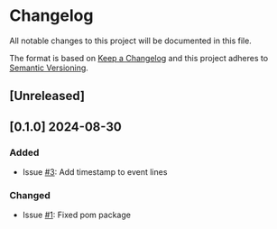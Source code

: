 # Changelog

All notable changes to this project will be documented in this file.

The format is based on [Keep a Changelog](http://keepachangelog.com/en/1.0.0/)
and this project adheres to [Semantic Versioning](http://semver.org/spec/v2.0.0.html).

## [Unreleased]

## [0.1.0] 2024-08-30

### Added

- Issue [#3](https://github.com/m-marini/wheellycam/issues/3): Add timestamp to event lines

### Changed

- Issue [#1](https://github.com/m-marini/wheellycam/issues/1): Fixed pom package
